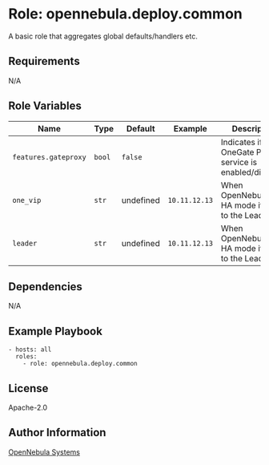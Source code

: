 Role: opennebula.deploy.common
==============================

A basic role that aggregates global defaults/handlers etc.

Requirements
------------

N/A

Role Variables
--------------

| Name                 | Type   | Default   | Example       | Description                                             |
|----------------------|--------|-----------|---------------|---------------------------------------------------------|
| `features.gateproxy` | `bool` | `false`   |               | Indicates if OneGate Proxy service is enabled/disabled. |
| `one_vip`            | `str`  | undefined | `10.11.12.13` | When OpenNebula is in HA mode it points to the Leader.  |
| `leader`             | `str`  | undefined | `10.11.12.13` | When OpenNebula is in HA mode it points to the Leader.  |

Dependencies
------------

N/A

Example Playbook
----------------

    - hosts: all
      roles:
        - role: opennebula.deploy.common

License
-------

Apache-2.0

Author Information
------------------

[OpenNebula Systems](https://opennebula.io/)
